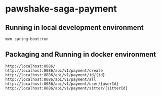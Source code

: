 # pawshake-saga-payment

## Running in local development environment

```
mvn spring-boot:run
```

## Packaging and Running in docker environment

```
http://localhost:8086/
http://localhost:8086/api/v1/payment/create
http://localhost:8086/api/v1/payment/id/{id}
http://localhost:8086/api/v1/payment/all
http://localhost:8086/api/v1/payment/user/{userId}
http://localhost:8086/api/v1/payment/sitter/{sitterId}
```
